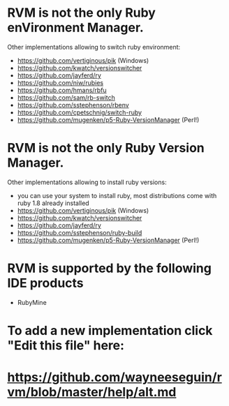 # RVM is not the only Ruby enVironment Manager.

Other implementations allowing to switch ruby environment:

- https://github.com/vertiginous/pik (Windows)
- https://github.com/kwatch/versionswitcher
- https://github.com/jayferd/ry
- https://github.com/niw/rubies
- https://github.com/hmans/rbfu
- https://github.com/sam/rb-switch
- https://github.com/sstephenson/rbenv
- https://github.com/cpetschnig/switch-ruby
- https://github.com/mugenken/p5-Ruby-VersionManager (Perl!)


# RVM is not the only Ruby Version Manager.

Other implementations allowing to install ruby versions:

- you can use your system to install ruby, 
  most distributions come with ruby 1.8 already installed
- https://github.com/vertiginous/pik (Windows)
- https://github.com/kwatch/versionswitcher
- https://github.com/jayferd/ry
- https://github.com/sstephenson/ruby-build
- https://github.com/mugenken/p5-Ruby-VersionManager (Perl!)

# RVM is supported by the following IDE products

- RubyMine


# To add a new implementation click "Edit this file" here: 
# https://github.com/wayneeseguin/rvm/blob/master/help/alt.md
